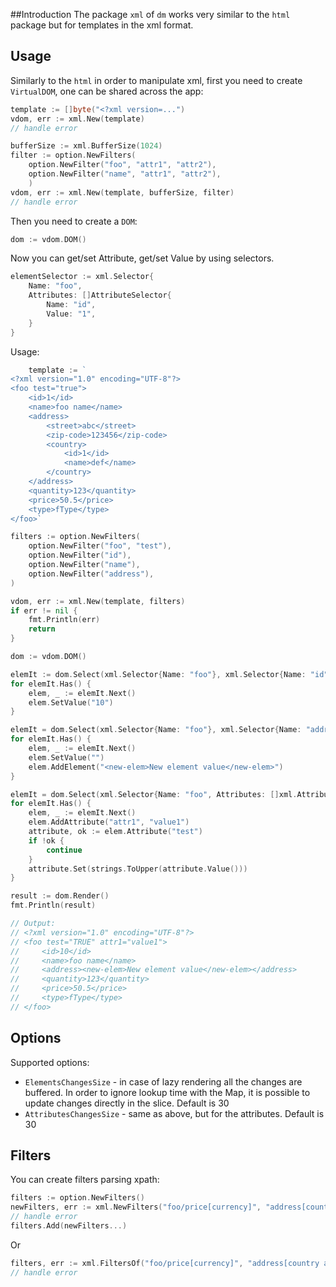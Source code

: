 ##Introduction
The package `xml` of `dm` works very similar to the  `html` package but for templates in the xml format. 

## Usage
Similarly to the `html` in order to manipulate xml, first you need to create `VirtualDOM`, one can be shared across the app:

```go
template := []byte("<?xml version=...")
vdom, err := xml.New(template)
// handle error
```

```go
bufferSize := xml.BufferSize(1024)
filter := option.NewFilters(
	option.NewFilter("foo", "attr1", "attr2"), 
	option.NewFilter("name", "attr1", "attr2"),
	)
vdom, err := xml.New(template, bufferSize, filter)
// handle error
```

Then you need to create a `DOM`:
```go
dom := vdom.DOM()
```

Now you can get/set Attribute, get/set Value by using selectors. 
```go
elementSelector := xml.Selector{
	Name: "foo",
	Attributes: []AttributeSelector{
		Name: "id", 
		Value: "1",
	}
}
```

Usage:
```go
	template := `
<?xml version="1.0" encoding="UTF-8"?>
<foo test="true">
    <id>1</id>
    <name>foo name</name>
    <address>
        <street>abc</street>
        <zip-code>123456</zip-code>
        <country>
            <id>1</id>
            <name>def</name>
        </country>
    </address>
    <quantity>123</quantity>
    <price>50.5</price>
    <type>fType</type>
</foo>`

filters := option.NewFilters(
    option.NewFilter("foo", "test"),
    option.NewFilter("id"),
    option.NewFilter("name"),
    option.NewFilter("address"),
)

vdom, err := xml.New(template, filters)
if err != nil {
    fmt.Println(err)
    return
}

dom := vdom.DOM()

elemIt := dom.Select(xml.Selector{Name: "foo"}, xml.Selector{Name: "id"})
for elemIt.Has() {
    elem, _ := elemIt.Next()
    elem.SetValue("10")
}

elemIt = dom.Select(xml.Selector{Name: "foo"}, xml.Selector{Name: "address"})
for elemIt.Has() {
    elem, _ := elemIt.Next()
    elem.SetValue("")
    elem.AddElement("<new-elem>New element value</new-elem>")
}

elemIt = dom.Select(xml.Selector{Name: "foo", Attributes: []xml.AttributeSelector{{Name: "test", Value: "true"}}})
for elemIt.Has() {
    elem, _ := elemIt.Next()
    elem.AddAttribute("attr1", "value1")
    attribute, ok := elem.Attribute("test")
    if !ok {
        continue
    }
    attribute.Set(strings.ToUpper(attribute.Value()))
}

result := dom.Render()
fmt.Println(result)

// Output:
// <?xml version="1.0" encoding="UTF-8"?>
// <foo test="TRUE" attr1="value1">
//     <id>10</id>
//     <name>foo name</name>
//     <address><new-elem>New element value</new-elem></address>
//     <quantity>123</quantity>
//     <price>50.5</price>
//     <type>fType</type>
// </foo>
```

## Options
Supported options:
* `ElementsChangesSize` - in case of lazy rendering all the changes are buffered. In order to ignore lookup time with the Map,
it is possible to update changes directly in the slice. Default is 30
* `AttributesChangesSize` - same as above, but for the attributes. Default is 30

## Filters
You can create filters parsing xpath:
```go
filters := option.NewFilters()
newFilters, err := xml.NewFilters("foo/price[currency]", "address[country and city]/street")
// handle error
filters.Add(newFilters...)
```

Or
```go
filters, err := xml.FiltersOf("foo/price[currency]", "address[country and city]/street")
// handle error
```

